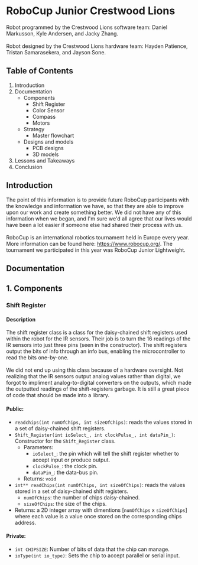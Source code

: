 # RoboCup Junior Crestwood Lions
Robot programmed by the Crestwood Lions software team: Daniel Markusson, Kyle Andersen, and Jacky Zhang. <br> <br>
Robot designed by the Crestwood Lions hardware team: Hayden Patience, Tristan Samarasekera, and Jayson Sone.

## Table of Contents
1. Introduction
2. Documentation
   * Components
     * Shift Register
     * Color Sensor
     * Compass
     * Motors
   * Strategy
     * Master flowchart
   * Designs and models
     * PCB designs
     * 3D models
3. Lessons and Takeaways
4. Conclusion

## Introduction
The point of this information is to provide future RoboCup participants with the knowledge and information we have, so that they are able to improve upon our work and create something better. We did not have any of
this information when we began, and I'm sure we'd all agree that our lives would have been a lot easier if someone else had shared their process with us. 
<br> <br>
RoboCup is an international robotics tournament held in Europe every year. More information can be found here: https://www.robocup.org/. The tournament we participated in this year was RoboCup Junior Lightweight. 

## Documentation

## 1. Components

### Shift Register
#### Description
The shift register class is a class for the daisy-chained shift registers used within the robot for the IR sensors. Their job is to turn the 16 readings of the IR sensors into just three pins (seen in the constructor). The shift registers output the bits of info through an info bus, enabling the microcontroller to read the bits one-by-one.
<br> <br>
We did not end up using this class because of a hardware oversight. Not realizing that the IR sensors output analog values rather than digital, we forgot to impliment analog-to-digital converters on the outputs, which made the outputted readings of the shift-registers garbage. It is still a great piece of code that should be made into a library.
#### Public:
* `readchips(int numOfChips, int sizeOfChips)`: reads the values stored in a set of daisy-chained shift registers.
* `Shift_Register(int ioSelect_, int clockPulse_, int dataPin_)`: Constructor for the `Shift_Register` class.
  * Parameters:
    * `ioSelect_`: the pin which will tell the shift register whether to accept input or produce output.
    * `clockPulse_`: the clock pin.
    * `dataPin_`: the data-bus pin.
  * Returns: `void`
* `int** readChips(int numOfChips, int sizeOfChips)`: reads the values stored in a set of daisy-chained shift registers.
  * `numOfChips`: the number of chips daisy-chained.
  * `sizeOfChips`: the size of the chips.
* Returns: a 2D integer array with dimentions [`numOfChips` x `sizeOfChips`] where each value is a value once stored on the corresponding chips address.
#### Private:
* `int CHIPSIZE`: Number of bits of data that the chip can manage.
* `ioType(int io_type)`: Sets the chip to accept parallel or serial input.
